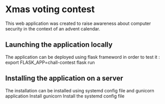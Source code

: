 # Xmas voting contest
This web application was created to raise awareness about computer security in the context of an advent calendar. 

## Launching the application locally
The application can be deployed using flask frameword in order to test it :
export FLASK_APP=chall-contest
flask run

## Installing the application on a server
The installation can be installed using systemd config file and gunicorn application
Install gunicorn
Install the systemd config file
